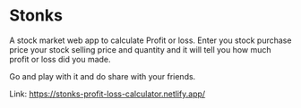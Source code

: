 # Stonks

A stock market web app to calculate Profit or loss. 
Enter you stock purchase price your stock selling price and quantity and it will tell you how much profit or loss did you made.

Go and play with it and do share with your friends.

Link: https://stonks-profit-loss-calculator.netlify.app/ 
